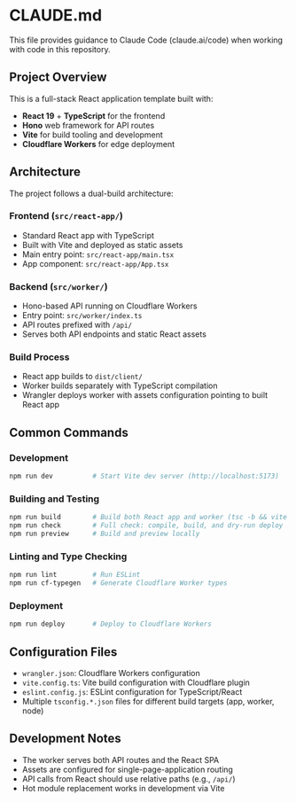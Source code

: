 # CLAUDE.md

This file provides guidance to Claude Code (claude.ai/code) when working with code in this repository.

## Project Overview

This is a full-stack React application template built with:
- **React 19** + **TypeScript** for the frontend
- **Hono** web framework for API routes
- **Vite** for build tooling and development
- **Cloudflare Workers** for edge deployment

## Architecture

The project follows a dual-build architecture:

### Frontend (`src/react-app/`)
- Standard React app with TypeScript
- Built with Vite and deployed as static assets
- Main entry point: `src/react-app/main.tsx`
- App component: `src/react-app/App.tsx`

### Backend (`src/worker/`)
- Hono-based API running on Cloudflare Workers
- Entry point: `src/worker/index.ts`
- API routes prefixed with `/api/`
- Serves both API endpoints and static React assets

### Build Process
- React app builds to `dist/client/`
- Worker builds separately with TypeScript compilation
- Wrangler deploys worker with assets configuration pointing to built React app

## Common Commands

### Development
```bash
npm run dev          # Start Vite dev server (http://localhost:5173)
```

### Building and Testing
```bash
npm run build        # Build both React app and worker (tsc -b && vite build)
npm run check        # Full check: compile, build, and dry-run deploy
npm run preview      # Build and preview locally
```

### Linting and Type Checking
```bash
npm run lint         # Run ESLint
npm run cf-typegen   # Generate Cloudflare Worker types
```

### Deployment
```bash
npm run deploy       # Deploy to Cloudflare Workers
```

## Configuration Files

- `wrangler.json`: Cloudflare Workers configuration
- `vite.config.ts`: Vite build configuration with Cloudflare plugin
- `eslint.config.js`: ESLint configuration for TypeScript/React
- Multiple `tsconfig.*.json` files for different build targets (app, worker, node)

## Development Notes

- The worker serves both API routes and the React SPA
- Assets are configured for single-page-application routing
- API calls from React should use relative paths (e.g., `/api/`)
- Hot module replacement works in development via Vite